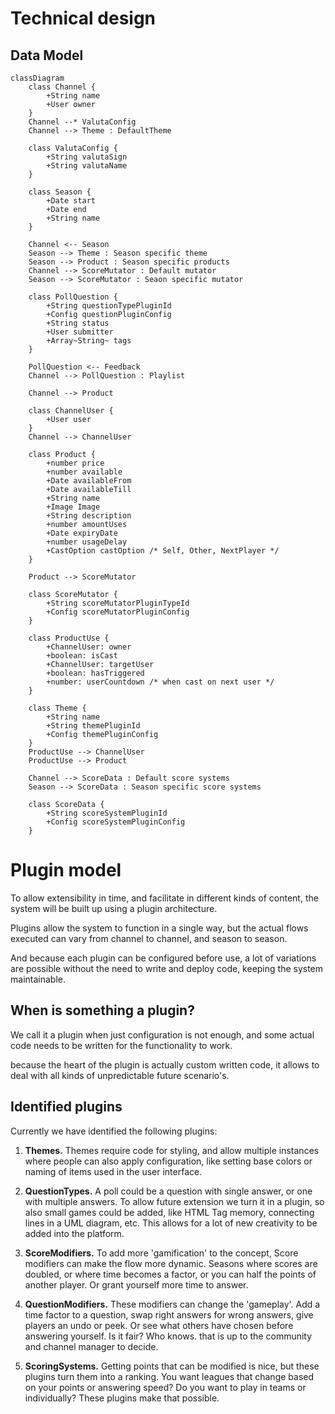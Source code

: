 # Technical design

## Data Model

```mermaid
classDiagram
    class Channel {
        +String name
        +User owner
    }
    Channel --* ValutaConfig
    Channel --> Theme : DefaultTheme

    class ValutaConfig {
        +String valutaSign
        +String valutaName
    }

    class Season {
        +Date start
        +Date end
        +String name
    }

    Channel <-- Season
    Season --> Theme : Season specific theme
    Season --> Product : Season specific products
    Channel --> ScoreMutator : Default mutator
    Season --> ScoreMutator : Seaon specific mutator

    class PollQuestion {
        +String questionTypePluginId
        +Config questionPluginConfig
        +String status
        +User submitter
        +Array~String~ tags
    }

    PollQuestion <-- Feedback
    Channel --> PollQuestion : Playlist

    Channel --> Product

    class ChannelUser {
        +User user
    }
    Channel --> ChannelUser

    class Product {
        +number price
        +number available
        +Date availableFrom
        +Date availableTill
        +String name
        +Image Image
        +String description
        +number amountUses
        +Date expiryDate
        +number usageDelay
        +CastOption castOption /* Self, Other, NextPlayer */
    }

    Product --> ScoreMutator

    class ScoreMutator {
        +String scoreMutatorPluginTypeId
        +Config scoreMutatorPluginConfig
    }

    class ProductUse {
        +ChannelUser: owner
        +boolean: isCast
        +ChannelUser: targetUser
        +boolean: hasTriggered
        +number: userCountdown /* when cast on next user */
    }

    class Theme {
        +String name
        +String themePluginId
        +Config themePluginConfig
    }
    ProductUse --> ChannelUser
    ProductUse --> Product

    Channel --> ScoreData : Default score systems
    Season --> ScoreData : Season specific score systems

    class ScoreData {
        +String scoreSystemPluginId
        +Config scoreSystemPluginConfig
    }

```

# Plugin model

To allow extensibility in time, and facilitate in different kinds of content, the system will be built up using a plugin architecture.

Plugins allow the system to function in a single way, but the actual flows executed can vary from channel to channel, and season to season.

And because each plugin can be configured before use, a lot of variations are possible without the need to write and deploy code, keeping the system maintainable.

## When is something a plugin?

We call it a plugin when just configuration is not enough, and some actual code needs to be written for the functionality to work.

because the heart of the plugin is actually custom written code, it allows to deal with all kinds of unpredictable future scenario's.

## Identified plugins

Currently we have identified the following plugins:

1. **Themes.** Themes require code for styling, and allow multiple instances where people can also apply configuration, like setting base colors or naming of items used in the user interface.

2. **QuestionTypes.** A poll could be a question with single answer, or one with multiple answers. To allow future extension we turn it in a plugin, so also small games could be added, like HTML Tag memory, connecting lines in a UML diagram, etc. This allows for a lot of new creativity to be added into the platform.

3. **ScoreModifiers.** To add more 'gamification' to the concept, Score modifiers can make the flow more dynamic. Seasons where scores are doubled, or where time becomes a factor, or you can half the points of another player. Or grant yourself more time to answer.

4. **QuestionModifiers.** These modifiers can change the 'gameplay'. Add a time factor to a question, swap right answers for wrong answers, give players an undo or peek. Or see what others have chosen before answering yourself. Is it fair? Who knows. that is up to the community and channel manager to decide.

5. **ScoringSystems.** Getting points that can be modified is nice, but these plugins turn them into a ranking. You want leagues that change based on your points or answering speed? Do you want to play in teams or individually? These plugins make that possible.
